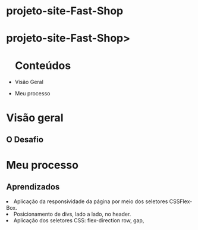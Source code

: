 # projeto-site-Fast-Shop
<h1>projeto-site-Fast-Shop></h1>

<ul><h1>Conteúdos</h1>
  <li><p>Visão Geral</p></li> 
    <li><p>Meu processo</></li>
  
  </ul>

<h1>Visão geral</>

   <h2>O Desafio</h2>
 

<h1>Meu processo</>
  <h2>Aprendizados</h2>
 
 
  <li>Aplicação da responsividade da página por meio dos seletores CSSFlex-Box.</li>
  <li>Posicionamento de divs, lado a lado, no header.</li>
  <li>Aplicação dos seletores CSS: flex-direction row, gap, </li>
 
